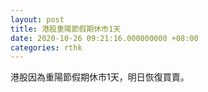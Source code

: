 ```yaml
---
layout: post
title: 港股重陽節假期休市1天
date: 2020-10-26 09:21:16.000000000 +08:00
categories: rthk
---
```


港股因為重陽節假期休市1天，明日恢復買賣。
